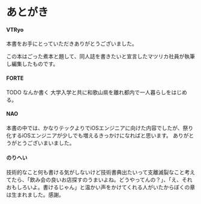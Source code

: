 # あとがき

#### VTRyo

本書をお手にとっていただきありがとうございました。

この本はごった煮本と題して、同人誌を書きたいと宣言したマツリカ社員が執筆し編集したものです。

#### FORTE

TODO なんか書く
大学入学と共に和歌山県を離れ都内で一人暮らしをはじめる。

#### NAO

本書の中では、かなりテックよりでiOSエンジニアに向けた内容でしたが、祭り化するiOSエンジニアが少しでも増えるきっかけになればと思います。
ありがとうがとうございまいました。

#### のりへい

技術的なこと何も書ける気がしないけど技術書典出たいって支離滅裂なこと考えてたら、「飲み会の良いお店探すのうまいよね。どうやってんの？」、「え、それおもしろいよ。書けるじゃん」と温かい声をかけてくれる人がいたからぼくの章は生まれました。感謝。
